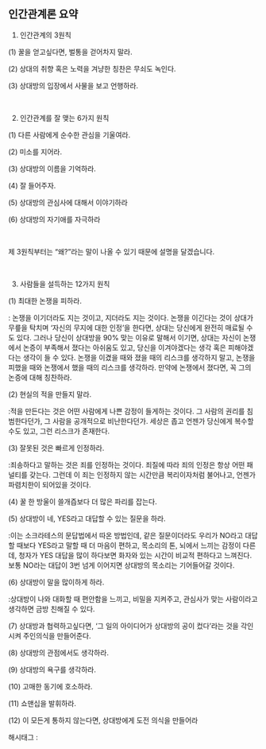 ## 인간관계론 요약

1. 인간관계의 3원칙

(1) 꿀을 얻고싶다면, 벌통을 걷어차지 말라.

(2) 상대의 취향 혹은 노력을 겨냥한 칭찬은 무쇠도 녹인다.

(3) 상대방의 입장에서 사물을 보고 언행하라.

​

2. 인간관계를 잘 맺는 6가지 원칙

(1) 다른 사람에게 순수한 관심을 기울여라.

(2) 미소를 지어라.

(3) 상대방의 이름을 기억하라.

(4) 잘 들어주자.

(5) 상대방의 관심사에 대해서 이야기하라

(6) 상대방의 자기애를 자극하라

​

제 3원칙부터는 “왜?”라는 말이 나올 수 있기 때문에 설명을 달겠습니다.

​

3. 사람들을 설득하는 12가지 원칙

(1) 최대한 논쟁을 피하라.

: 논쟁을 이기더라도 지는 것이고, 지더라도 지는 것이다. 논쟁을 이긴다는 것이 상대가 무릎을 탁치며 ‘자신의 무지에 대한 인정’을 한다면, 상대는 당신에게 완전히 매료될 수도 있다. 그러나 당신이 상대방을 90% 맞는 이유로 말해서 이기면, 상대는 자신이 논쟁에서 논증이 부족해서 졌다는 아쉬움도 있고, 당신을 이겨야겠다는 생각 혹은 피해야겠다는 생각이 들 수 있다. 논쟁을 이겼을 때와 졌을 때의 리스크를 생각하지 말고, 논쟁을 피했을 때와 논쟁에서 했을 때의 리스크를 생각하라. 만약에 논쟁에서 졌다면, 꼭 그의 논증에 대해 칭찬하라.

(2) 현실의 적을 만들지 말라.

:적을 만든다는 것은 어떤 사람에게 나쁜 감정이 들게하는 것이다. 그 사람의 권리를 침범한다던가, 그 사람을 공개적으로 비난한다던가. 세상은 좁고 언젠가 당신에게 복수할 수도 있고, 그런 리스크가 존재한다.

(3) 잘못된 것은 빠르게 인정하라.

:죄송하다고 말하는 것은 죄를 인정하는 것이다. 죄질에 따라 죄의 인정은 항상 어떤 패널티를 갖는다. 그런데 이 죄는 인정하지 않는 시간만큼 복리이자처럼 불어나고, 언젠가 파렴치한이 되어있을 것이다.

(4) 꿀 한 방울이 쓸개즙보다 더 많은 파리를 잡는다.

(5) 상대방이 네, YES라고 대답할 수 있는 질문을 하라.

:이는 소크라테스의 문답법에서 따온 방법인데, 같은 질문이더라도 우리가 NO라고 대답할 때보다 YES라고 말할 때 더 마음이 편하고, 목소리의 톤, 뇌에서 느끼는 감정이 다른데, 청자가 YES 대답을 많이 하다보면 화자와 있는 시간이 비교적 편하다고 느껴진다. 보통 NO라는 대답이 3번 넘게 이어지면 상대방의 목소리는 기어들어갈 것이다.

(6) 상대방이 말을 많이하게 하라.

:상대방이 나와 대화할 때 편안함을 느끼고, 비밀을 지켜주고, 관심사가 맞는 사람이라고 생각하면 금방 친해질 수 있다.

(7) 상대방과 협력하고싶다면, ‘그 일의 아이디어가 상대방의 공이 컸다’라는 것을 각인시켜 주인의식을 만들어준다.

(8) 상대방의 관점에서도 생각하라.

(9) 상대방의 욕구를 생각하라.

(10) 고매한 동기에 호소하라.

(11) 쇼맨십을 발휘하라.

(12) 이 모든게 통하지 않는다면, 상대방에게 도전 의식을 만들어라

 해시태그 : 